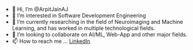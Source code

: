 - 👋 Hi, I’m @ArpitJainAJ
- 👀 I’m interested in Software Development Engineering
- 🌱 I’m currently researching in the field of Neuroimaging and Machine Learning, and has worked in multiple technological fields.
- 💞️ I’m looking to collaborate on AI/ML, Web-App and other major fields.
- 📫 How to reach me ... <a href=https://www.linkedin.com/in/arpit-jain-689bb1184/> LinkedIn </a> 

<!---
ArpitJainAJ/ArpitJainAJ is a ✨ special ✨ repository because its `README.md` (this file) appears on your GitHub profile.
You can click the Preview link to take a look at your changes.
--->
